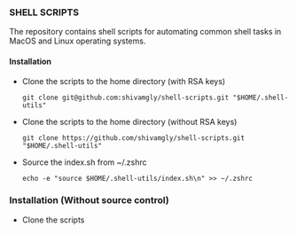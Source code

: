 ### SHELL SCRIPTS
The repository contains shell scripts for automating common shell tasks in MacOS and Linux operating systems.

#### Installation
- Clone the scripts to the home directory (with RSA keys)
    ```
    git clone git@github.com:shivamgly/shell-scripts.git "$HOME/.shell-utils"

    ```
- Clone the scripts to the home directory (without RSA keys)
    ```
    git clone https://github.com/shivamgly/shell-scripts.git "$HOME/.shell-utils"

    ```
- Source the index.sh from ~/.zshrc
    ```
    echo -e "source $HOME/.shell-utils/index.sh\n" >> ~/.zshrc
    ```

### Installation (Without source control)
- Clone the scripts 
